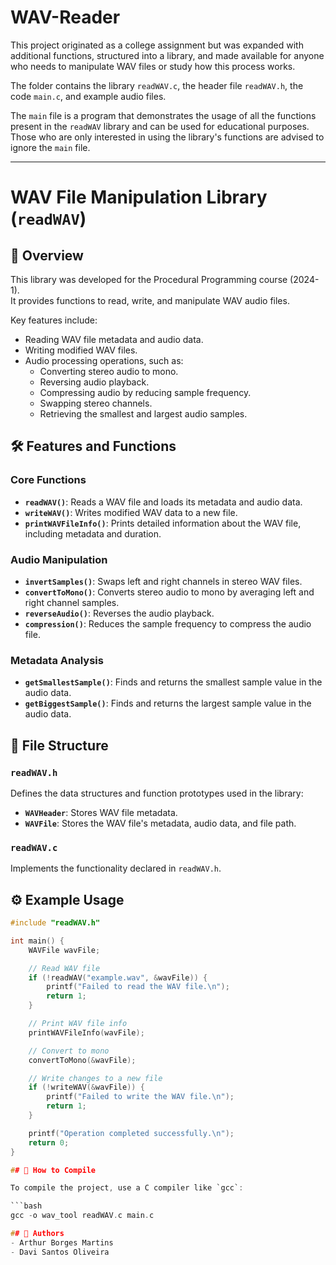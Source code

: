 # WAV-Reader

This project originated as a college assignment but was expanded with additional functions, structured into a library, and made available for anyone who needs to manipulate WAV files or study how this process works.

The folder contains the library `readWAV.c`, the header file `readWAV.h`, the code `main.c`, and example audio files. 

The `main` file is a program that demonstrates the usage of all the functions present in the `readWAV` library and can be used for educational purposes. Those who are only interested in using the library's functions are advised to ignore the `main` file.

---
# WAV File Manipulation Library (`readWAV`)

## 📖 Overview

This library was developed for the Procedural Programming course (2024-1).  
It provides functions to read, write, and manipulate WAV audio files.  

Key features include:
- Reading WAV file metadata and audio data.
- Writing modified WAV files.
- Audio processing operations, such as:
  - Converting stereo audio to mono.
  - Reversing audio playback.
  - Compressing audio by reducing sample frequency.
  - Swapping stereo channels.
  - Retrieving the smallest and largest audio samples.

## 🛠️ Features and Functions

### Core Functions
- **`readWAV()`**: Reads a WAV file and loads its metadata and audio data.
- **`writeWAV()`**: Writes modified WAV data to a new file.
- **`printWAVFileInfo()`**: Prints detailed information about the WAV file, including metadata and duration.

### Audio Manipulation
- **`invertSamples()`**: Swaps left and right channels in stereo WAV files.
- **`convertToMono()`**: Converts stereo audio to mono by averaging left and right channel samples.
- **`reverseAudio()`**: Reverses the audio playback.
- **`compression()`**: Reduces the sample frequency to compress the audio file.

### Metadata Analysis
- **`getSmallestSample()`**: Finds and returns the smallest sample value in the audio data.
- **`getBiggestSample()`**: Finds and returns the largest sample value in the audio data.

## 📝 File Structure

### `readWAV.h`
Defines the data structures and function prototypes used in the library:
- **`WAVHeader`**: Stores WAV file metadata.
- **`WAVFile`**: Stores the WAV file's metadata, audio data, and file path.

### `readWAV.c`
Implements the functionality declared in `readWAV.h`.

## ⚙️ Example Usage

```c
#include "readWAV.h"

int main() {
    WAVFile wavFile;

    // Read WAV file
    if (!readWAV("example.wav", &wavFile)) {
        printf("Failed to read the WAV file.\n");
        return 1;
    }

    // Print WAV file info
    printWAVFileInfo(wavFile);

    // Convert to mono
    convertToMono(&wavFile);

    // Write changes to a new file
    if (!writeWAV(&wavFile)) {
        printf("Failed to write the WAV file.\n");
        return 1;
    }

    printf("Operation completed successfully.\n");
    return 0;
}

## 🚀 How to Compile

To compile the project, use a C compiler like `gcc`:

```bash
gcc -o wav_tool readWAV.c main.c

## 📂 Authors
- Arthur Borges Martins
- Davi Santos Oliveira 
